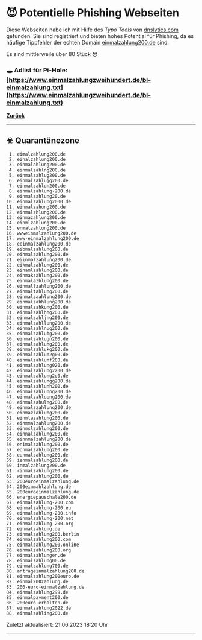 # 😈 Potentielle Phishing Webseiten

Diese Webseiten habe ich mit Hilfe des *Typo Tools* von [dnslytics.com](https://dnslytics.com/domain-typos) gefunden. Sie sind registriert und bieten hohes Potential für Phishing, da es häufige Tippfehler der echten Domain [einmalzahlung200.de](https://einmalzahlung200.de) sind.

Es sind mittlerweile über 80 Stück 😳

### 🕳 Adlist für Pi-Hole: [https://www.einmalzahlungzweihundert.de/bl-einmalzahlung.txt](https://www.einmalzahlungzweihundert.de/bl-einmalzahlung.txt)

[**Zurück**](/)

---

## ☣ Quarantänezone

```text
 1. eimalzahlung200.de
 2. einalzahlung200.de
 3. einmalahlung200.de
 4. einmalzahlng200.de
 5. einmalzahlug200.de
 6. einmalzahlujg200.de
 7. einmalzahlun200.de
 8. einmalzahlung-200.de
 9. einmalzahlung20.de
10. einmalzahlung2000.de
11. einmalzahung200.de
12. einmalzhlung200.de
13. einmazahlung200.de
14. einmlzahlung200.de
15. enmalzahlung200.de
16. wwweinmalzahlung200.de
17. www-einmalzahlung200.de
18. eeinmalzahlung200.de
19. eibmalzahlung200.de
20. eihmalzahlung200.de
21. eiinmalzahlung200.de
22. eikmalzahlung200.de
23. einamlzahlung200.de
24. einmakzahlung200.de
25. einmalazhlung200.de
26. einmallzahlung200.de
27. einmaltahlung200.de
28. einmalzaahlung200.de
29. einmalzahhlung200.de
30. einmalzahkung200.de
31. einmalzahlhng200.de
32. einmalzahljng200.de
33. einmalzahllung200.de
34. einmalzahlnug200.de
35. einmalzahlubg200.de
36. einmalzahlugn200.de
37. einmalzahluhg200.de
38. einmalzahlukg200.de
39. einmalzahlun2g00.de
40. einmalzahlunf200.de
41. einmalzahlung020.de
42. einmalzahlung2200.de
43. einmalzahlung2o0.de
44. einmalzahlungg200.de
45. einmalzahlunh200.de
46. einmalzahlunng200.de
47. einmalzahluung200.de
48. einmalzahulng200.de
49. einmalzzahlung200.de
50. einmazlahlung200.de
51. einmlazahlung200.de
52. einmmalzahlung200.de
53. einmslzahlung200.de
54. einnalzahlung200.de
55. einnmalzahlung200.de
56. enimalzahlung200.de
57. eonmalzahlung200.de
58. eunmalzahlung200.de
59. ienmalzahlung200.de
60. inmalzahlung200.de
61. rinmalzahlung200.de
62. winmalzahlung200.de
63. 200euroeinmalzahlung.de
64. 200einmahlzahlung.de
65. 200euroeinmalzahlung.de
66. energiepauschale200.de
67. einmalzahlung-200.com
68. einmalzahlung-200.eu
69. einmalzahlung-200.info
70. einmalzahlung-200.net
71. einmalzahlung-200.org
72. einmalzahlung.de
73. einmalzahlung200.berlin
74. einmalzahlung200.com
75. einmalzahlung200.online
76. einmalzahlung200.org
77. einmalzahlungen.de
78. einmalzahlung00.de
79. einmalzahlung700.de
80. antrageinmalzahlung200.de
81. einmalzahlung200euro.de
82. einmal200zahlung.de
83. 200-euro-einmalzahlung.de
84. einmalzahlung299.de
85. einmalpayment200.de
86. 200euro-erhalten.de
87. einmalzahlung2022.de
88. einmalzahling200.de
```

Zuletzt aktualisiert: 21.06.2023 18:20 Uhr

---
